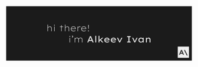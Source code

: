 <h1 align="center">
  <img src="https://github.com/alkeev00/alkeev00/blob/main/assets/header.jpg" alt="Alkeev Ivan"/>
</h1>
